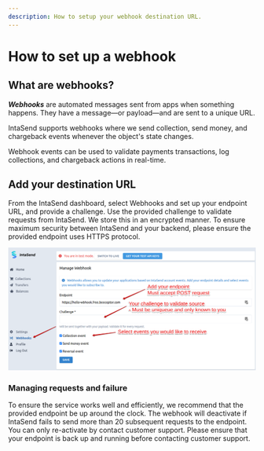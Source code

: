 ```yaml
---
description: How to setup your webhook destination URL.
---
```


# How to set up a webhook

## What are webhooks?

_**Webhooks**_ are automated messages sent from apps when something happens. They have a message—or payload—and are sent to a unique URL.

IntaSend supports webhooks where we send collection, send money, and chargeback events whenever the object's state changes.

Webhook events can be used to validate payments transactions, log collections, and chargeback actions in real-time.

## Add your destination URL

From the IntaSend dashboard, select Webhooks and set up your endpoint URL, and provide a challenge. Use the provided challenge to validate requests from IntaSend. We store this in an encrypted manner. To ensure maximum security between IntaSend and your backend, please ensure the provided endpoint uses HTTPS  protocol.

![](../.gitbook/assets/image%20%2824%29.png)

### Managing requests and failure

To ensure the service works well and efficiently, we recommend that the provided endpoint be up around the clock. The webhook will deactivate if IntaSend fails to send more than 20 subsequent requests to the endpoint. You can only re-activate by contact customer support. Please ensure that your endpoint is back up and running before contacting customer support.



